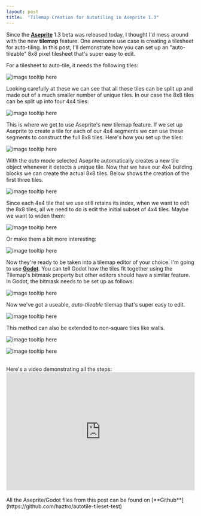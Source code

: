 ```yaml
---
layout: post
title:  "Tilemap Creation for Autotiling in Aseprite 1.3"
---
```


Since the [**Aseprite**](https://www.aseprite.org/) 1.3 beta was released today, I thought I'd mess around with the new **tilemap** feature. One awesome use case is creating a tilesheet for auto-tiling. In this post, I'll demonstrate how you can set up an "auto-tileable" 8x8 pixel tilesheet that's super easy to edit.

For a tilesheet to auto-tile, it needs the following tiles: 

![image tooltip here](/assets/aseprite-autotile/tiles_grid.PNG)

Looking carefully at these we can see that all these tiles can be split up and made out of a much smaller number of unique tiles. In our case the 8x8 tiles can be split up into four 4x4 tiles: 

![image tooltip here](/assets/aseprite-autotile/subset.PNG)

This is where we get to use Aseprite's new tilemap feature. If we set up Aseprite to create a tile for each of our 4x4 segments we can use these segments to construct the full 8x8 tiles. Here's how you set up the tiles: 

![image tooltip here](/assets/aseprite-autotile/making-subtiles.gif)

With the *auto* mode selected Aseprite automatically creates a new tile object whenever it detects a unique tile. Now that we have our 4x4 building blocks we can create the actual 8x8 tiles. Below shows the creation of the first three tiles.

![image tooltip here](/assets/aseprite-autotile/making-tiles.gif)

Since each 4x4 tile that we use still retains its index, when we want to edit the 8x8 tiles, all we need to do is edit the initial subset of 4x4 tiles. Maybe we want to widen them: 

![image tooltip here](/assets/aseprite-autotile/widen.gif)

Or make them a bit more interesting: 

![image tooltip here](/assets/aseprite-autotile/interesting.gif)

Now they're ready to be taken into a tilemap editor of your choice. I'm going to use [**Godot**](https://godotengine.org/). You can tell Godot how the tiles fit together using the Tilemap's bitmask property but other editors should have a similar feature. In Godot, the bitmask needs to be set up as follows:

![image tooltip here](/assets/aseprite-autotile/tilemap_bitmask.PNG)

Now we've got a useable, *auto-tileable* tilemap that's super easy to edit.

![image tooltip here](/assets/aseprite-autotile/drawing.gif)

This method can also be extended to non-square tiles like walls.

![image tooltip here](/assets/aseprite-autotile/tileset-walls.PNG)

![image tooltip here](/assets/aseprite-autotile/drawing-walls.gif)

<br>
Here's a video demonstrating all the steps:
<br>
<div style="text-align: center">
<iframe width="560" height="315" style="max-width: 100%" src="https://www.youtube.com/embed/vLfofWUdxNc" title="YouTube video player" frameborder="0" allow="accelerometer; autoplay; clipboard-write; encrypted-media; gyroscope; picture-in-picture" allowfullscreen></iframe>
</div>
<br>
All the Aseprite/Godot files from this post can be found on [**Github**](https://github.com/haztro/autotile-tileset-test) 